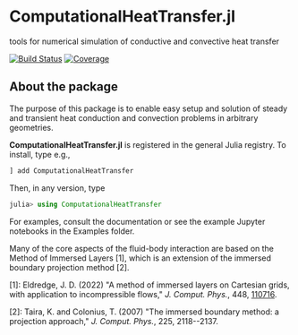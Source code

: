 # ComputationalHeatTransfer.jl
tools for numerical simulation of conductive and convective heat transfer


[![Build Status](https://github.com/JuliaIBPM/ComputationalHeatTransfer.jl/workflows/CI/badge.svg)](https://github.com/JuliaIBPM/ComputationalHeatTransfer.jl/actions)
[![Coverage](https://codecov.io/gh/JuliaIBPM/ComputationalHeatTransfer.jl/branch/master/graph/badge.svg)](https://codecov.io/gh/JuliaIBPM/ComputationalHeatTransfer.jl)



## About the package

The purpose of this package is to enable easy setup and solution of steady and transient heat conduction and convection problems in arbitrary geometries.

**ComputationalHeatTransfer.jl** is registered in the general Julia registry. To install, type
e.g.,
```julia
] add ComputationalHeatTransfer
```

Then, in any version, type
```julia
julia> using ComputationalHeatTransfer
```
For examples, consult the documentation or see the example Jupyter notebooks in the Examples folder.

Many of the core aspects of the fluid-body interaction are based on the Method of Immersed Layers [1], which is an extension of the immersed boundary projection method [2].

[1]: Eldredge, J. D. (2022) "A method of immersed layers on Cartesian grids, with application to incompressible flows," *J. Comput. Phys.*, 448, [110716](https://arxiv.org/abs/2103.04521).


[2]: Taira, K. and Colonius, T. (2007) "The immersed boundary method: a projection approach," *J. Comput. Phys.*, 225, 2118--2137.
